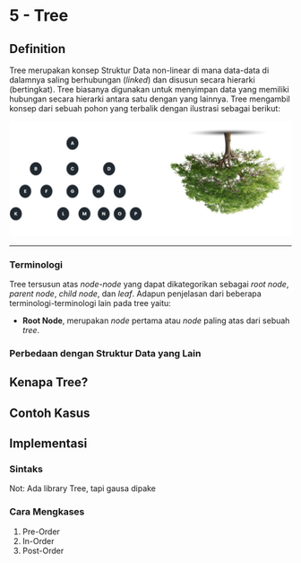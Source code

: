 # 5 - Tree
## Definition
Tree merupakan konsep Struktur Data non-linear di mana data-data di dalamnya saling berhubungan (*linked*) dan disusun secara hierarki (bertingkat). Tree biasanya digunakan untuk menyimpan data yang memiliki hubungan secara hierarki antara satu dengan yang lainnya. Tree mengambil konsep dari sebuah pohon yang terbalik dengan ilustrasi sebagai berikut:

<img src="Tree_example_1_1_1.png" style="background-color:white">
<hr>

### Terminologi
Tree tersusun atas *node-node* yang dapat dikategorikan sebagai *root node*, *parent node*, *child node*, dan *leaf*. Adapun penjelasan dari beberapa terminologi-terminologi lain pada tree yaitu:
- **Root Node**, merupakan *node* pertama atau *node* paling atas dari sebuah *tree*.

### Perbedaan dengan Struktur Data yang Lain
## Kenapa Tree?
## Contoh Kasus
## Implementasi
### Sintaks
Not: Ada library Tree, tapi gausa dipake
### Cara Mengkases
1. Pre-Order
2. In-Order
3. Post-Order
